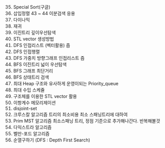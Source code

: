 35. Special Sort(구글)
36. 삽입정렬
    43 ~ 44 이분검색 응용
37. 다이나믹
38. 재귀
39. 이진트리 깊이우선탐색
40. STL vector 생성방법
41. DFS 인접리스트 (벡터활용) 즘
42. DFS 인접행렬
43. DFS 가중치 방향그래프 인접리스트 즘
44. BFS 이진트리 넓이 우선탐색
45. BFS 그래프 최단거리
46. BFS 상태트리 검색
47. 최대 Heap 구조와 유사하게 운영이되는 Priority_queue
48. 최대 수입 스케쥴
49. 구조체를 이용한 STL vector 활용
50. 이항계수 메모리제이션
51. disjoint-set
52. 크루스칼 알고리즘 트리의 최소비용 최소 스패닝트리에 대하여
53. Prim MST 알고리즘 최소스패닝 트리, 정점 기준으로 추가해나간다. 반복해볼것
54. 다익스트라 알고리즘
55. 벨만-포드 알고리즘
56. 순열구하기 (DFS : Depth First Search)

```

```
